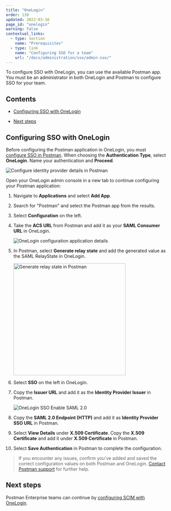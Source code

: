 ```yaml
---
title: "OneLogin"
order: 139
updated: 2022-03-16
page_id: "onelogin"
warning: false
contextual_links:
  - type: section
    name: "Prerequisites"
  - type: link
    name: "Configuring SSO for a team"
    url: "/docs/administration/sso/admin-sso/"
---
```


To configure SSO with OneLogin, you can use the available Postman app. You must be an administrator in both OneLogin and Postman to configure SSO for your team.

## Contents

* [Configuring SSO with OneLogin](#configuring-sso-with-onelogin)

* [Next steps](#next-steps)

## Configuring SSO with OneLogin

Before configuring the Postman application in OneLogin, you must [configure SSO in Postman](/docs/administration/sso/admin-sso/). When choosing the **Authentication Type**, select **OneLogin**. Name your authentication and **Proceed**.

<img alt="Configure identity provider details in Postman" src="https://assets.postman.com/postman-docs/configure-identity-provider-details-v9.14.jpg"/>

Open your OneLogin admin console in a new tab to continue configuring your Postman application:

1. Navigate to **Applications** and select **Add App**.
2. Search for "Postman" and select the Postman app from the results.
3. Select **Configuration** on the left.
4. Take the **ACS URL** from Postman and add it as your **SAML Consumer URL** in OneLogin.

    <img alt="OneLogin configuration application details" src="https://assets.postman.com/postman-docs/onelogin-configuration3.jpg"/>

5. In Postman, select **Generate relay state** and add the generated value as the SAML RelayState in OneLogin.

    <img alt="Generate relay state in Postman" src="https://assets.postman.com/postman-docs/generate-relay-state-v9.14.jpg" width="350px"/>

6. Select **SSO** on the left in OneLogin.
7. Copy the **Issuer URL** and add it as the **Identity Provider Issuer** in Postman.

    <img alt="OneLogin SSO Enable SAML 2.0" src="https://assets.postman.com/postman-docs/onelogin-sso.jpg"/>

8. Copy the **SAML 2.0 Endpoint (HTTP)** and add it as **Identity Provider SSO URL** in Postman.
9. Select **View Details** under **X.509 Certificate**. Copy the **X.509 Certificate** and add it under **X.509 Certificate** in Postman.

10. Select **Save Authentication** in Postman to complete the configuration.

> If you encounter any issues, confirm you've added and saved the correct configuration values on both Postman and OneLogin. [Contact Postman support](https://www.postman.com/support/) for further help.

## Next steps

Postman Enterprise teams can continue by [configuring SCIM with OneLogin](/docs/administration/scim-provisioning/configuring-scim-with-onelogin/).
